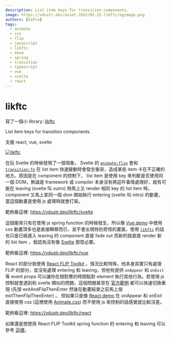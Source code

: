 ```yaml
---
description: List item keys for transition components.
image: https://vdustr.dev/asset-2022/02-22-likftc/ogimage.png
authors: [ViPro]
tags:
  - animate
  - css
  - flip
  - javascript
  - likftc
  - move
  - spring
  - transition
  - typescript
  - vue
  - svelte
  - react
---
```


# likftc

寫了一個小 library: [likftc](https://vdustr.dev/likftc/)

List item keys for transition components.

支援 react, vue, svelte

[![likftc](https://vdustr.dev/asset-2022/02-22-likftc/ogimage.png)](https://vdustr.dev/likftc/)

<!--truncate-->

在玩 Svelte 的時候發現了一個現象， Svelte 的 [`animate:flip`](https://svelte.dev/docs#template-syntax-element-directives-animate-fn) 會和 [`transition:fn`](https://svelte.dev/docs#template-syntax-element-directives-transition-fn) 在 list item 快速變動時會發生衝突，造成某些 item 卡在不正確的地方。原因是在 component 的控制下， list item 是使用 key 來判斷是否使用同一個 DOM，無論是 framework 或 compiler 本身沒有將這件事情處理好，就有可能在 leaving (svelte 叫 outro) 時馬上又 render 相同 key 的 list item 時， component 又馬上拿同一個 dom 開始執行 entering (svelte 叫 intro) 的動畫，當這個動畫是使用 js 處理時就會打架。

範例看這裡: <https://vdustr.dev/likftc/svelte>

這個衝突只有在使用 js spring function 的時候發生，所以像 [Vue demo](https://vdustr.dev/likftc/vue) 中使用 css 動畫頂多也是直接瞬移而已，並不會出現特別奇怪的畫面，使用 [`likftc`](https://github.com/VdustR/likftc) 的話也只是已經進入 leaving 的 component 直接 fade out 而新的就直接 render 新的 list item ，我認為沒有像 [Svelte](https://vdustr.dev/likftc/svelte) 那麼必要。

範例看這裡: <https://vdustr.dev/likftc/vue>

React 的部分我使用 [React FLIP Toolkit](https://github.com/aholachek/react-flip-toolkit) 。情況比較特殊，他本身其實只有處理 FLIP 的部分，並沒有處理 entering 和 leaving，但他有提供 `onAppear` 和 `onExit` 等 event props 可以讓你在相對應的時間點對 element 執行其他行為。若使用 js 控制就會遇到和 svelte 類似的問題，這個問題甚至在 [官方範例](https://codesandbox.io/s/4q7qpkn8q0) 都可以快速切換重現 (先按 exitAndFlipThenEnter 然後在動畫結束之前馬上按 exitThenFlipThenEnter) 。 但如果只是像 [React demo](https://vdustr.dev/likftc/react/) 在 onAppear 和 onExit 直接使用 css (這裡使用 [Animate.css](https://animate.style/)) 而不使用 js 來控制的話感覺就比較沒差。

範例看這裡: <https://vdustr.dev/likftc/react>

如果還是想使用 React FLIP Toolkit spring function 的 entering 和 leaving 可以參考 [這裡](https://github.com/VdustR/likftc/blob/dd396932913177e64a7914a18bb159ee44885d14/packages/doc/src/lib/demo/react-flip-toolkit/With.tsx)。
